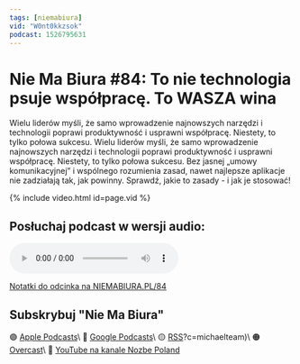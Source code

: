 ```yaml
---
tags: [niemabiura]
vid: "W0nt0kkzsok"
podcast: 1526795631
---
```


# Nie Ma Biura #84: To nie technologia psuje współpracę. To WASZA wina

Wielu liderów myśli, że samo wprowadzenie najnowszych narzędzi i technologii poprawi produktywność i usprawni współpracę. Niestety, to tylko połowa sukcesu. Wielu liderów myśli, że samo wprowadzenie najnowszych narzędzi i technologii poprawi produktywność i usprawni współpracę. Niestety, to tylko połowa sukcesu. Bez jasnej „umowy komunikacyjnej” i wspólnego rozumienia zasad, nawet najlepsze aplikacje nie zadziałają tak, jak powinny. Sprawdź, jakie to zasady - i jak je stosować!

{% include video.html id=page.vid %}

<!--More-->

## Posłuchaj podcast w wersji audio:

<audio controls>
<source src="https://media.transistor.fm/1da86844/5e3e9ddc.mp3" type="audio/mpeg">
</audio>



[Notatki do odcinka na NIEMABIURA.PL/84](https://niemabiura.pl/84)

## Subskrybuj "Nie Ma Biura"

🟣 [Apple Podcasts](https://podcasts.apple.com/pl/podcast/nie-ma-biura/id1526795631)\\
🔵 [Google Podcasts](https://podcasts.google.com/feed/aHR0cHM6Ly9mZWVkcy50cmFuc2lzdG9yLmZtL25pZW1hYml1cmE)\\
🟡 [RSS](https://nozbe.com/niemabiura.rss)?c=michaelteam)\\
🟠 [Overcast](https://overcast.fm/itunes1526795631/nie-ma-biura)\\
🔴 [YouTube na kanale Nozbe Poland](https://youtube.com/NozbePoland)

<!--podcast: 1526795631-->

[n]: https://michael.gratis/nozbe_pl
[np]: https://michael.gratis/nozbepersonal_pl